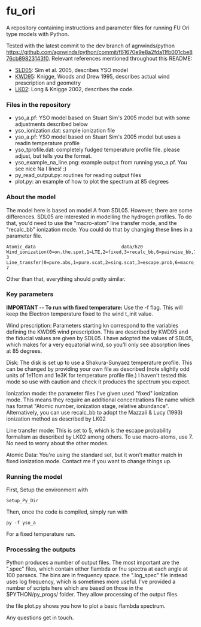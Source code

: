 # fu_ori

A repository containing instructions and parameter files for running FU Ori type models with Python.

Tested with the latest commit to the dev branch of agnwinds/python https://github.com/agnwinds/python/commit/f61670e9e8a2fda11fb001cbe876cb89823143f0. Relevant references mentioned throughout this README:

* [SLD05](http://adsabs.harvard.edu/abs/2005MNRAS.363..615S): Sim et al. 2005, describes YSO model
* [KWD95](http://adsabs.harvard.edu/abs/2002ApJ...579..725L): Knigge, Woods and Drew 1995, describes actual wind prescription and geometry
* [LK02](http://adsabs.harvard.edu/abs/1995MNRAS.273..225K): Long & Knigge 2002, describes the code.

### Files in the repository

* yso_a.pf: YSO model based on Stuart Sim's 2005 model but with some adjustments described below
* yso_ionization.dat: sample ionization file 
* yso_a.pf: YSO model based on Stuart Sim's 2005 model but uses a readin temperature profile
* yso_tprofile.dat: completely fudged temperature profile file. please adjust, but tells you the format.
* yso_example_na_line.png: example output from running yso_a.pf. You see nice Na I lines! :)
* py_read_output.py: routines for reading output files 
* plot.py: an example of how to plot the spectrum at 85 degrees

### About the model

The model here is based on model A from SDL05. However, there are some differences. SDL05 are interested in modelling the hydrogen profiles. To do that, you'd need to use the "macro-atom" line transfer mode, and the "recalc_bb" ionization mode. You could do that by changing these lines in a parameter file.

```
Atomic_data                                data/h20
Wind_ionization(0=on.the.spot,1=LTE,2=fixed,3=recalc_bb,6=pairwise_bb,7=pairwise_pow,8=matrix_bb,9=matrix_pow)   3
Line_transfer(0=pure.abs,1=pure.scat,2=sing.scat,3=escape.prob,6=macro_atoms,7=macro_atoms+aniso.scattering)   7
```

Other than that, everything should pretty similar.

### Key parameters 

**IMPORTANT -- To run with fixed temperature:** Use the -f flag. This will keep the Electron temperature fixed to the wind t_init value. 

Wind prescription: Parameters starting kn correspond to the variables defining the KWD95 wind prescription. This are described by KWD95 and the fiducial 
values are given by SDL05. I have adopted the values of SDL05, which makes for a very equatorial wind, so you'll only see absorption lines at 85 degrees.

Disk: The disk is set up to use a Shakura-Sunyaez temperature profile. This can be changed by providing your own file as described (note slightly odd units of 1e11cm and 1e3K for temperature profile file.) I haven't tested this mode so use with caution and check it produces the spectrum you expect.

Ionization mode: the parameter files I've given used "fixed" ionization mode. This means they require an additional concentrations file name which has format "Atomic number, ionization stage, relative abundance". Alternatively, you can use recalc_bb to adopt the Mazzali \& Lucy (1993) ionization method as described by LK02

Line transfer mode: This is set to 5, which is the escape probability formalism as described by LK02 among others. To use macro-atoms, use 7. No need to worry about the other modes.

Atomic Data: You're using the standard set, but it won't matter match in fixed ionization mode. Contact me if you want to change 
things up.

### Running the model

First, Setup the environment with 

```
Setup_Py_Dir
```

Then, once the code is compiled, simply run with 

```
py -f yso_a
```

For a fixed temperature run.

### Processing the outputs 

Python produces a number of output files. The most important are the ".spec" files, which contain either flambda or fnu spectra at each 
angle at 100 parsecs. The bins are in frequency space. the ".log_spec" file instead uses log frequency, which is sometimes more useful. I've provided a 
number of scripts here which are based on those in the $PYTHON/py_progs/ folder. They allow processing of the output files.

the file plot.py shows you how to plot a basic flambda spectrum.

Any questions get in touch. 



